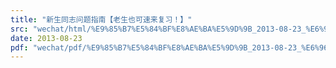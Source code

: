 ```yaml
---
title: "新生同志问题指南【老生也可速来复习！】"
src: "wechat/html/%E9%85%B7%E5%84%BF%E8%AE%BA%E5%9D%9B_2013-08-23_%E6%96%B0%E7%94%9F%E5%90%8C%E5%BF%97%E9%97%AE%E9%A2%98%E6%8C%87%E5%8D%97%E3%80%90%E8%80%81%E7%94%9F%E4%B9%9F%E5%8F%AF%E9%80%9F%E6%9D%A5%E5%A4%8D%E4%B9%A0%EF%BC%81%E3%80%91.html"
date: 2013-08-23
pdf: "wechat/pdf/%E9%85%B7%E5%84%BF%E8%AE%BA%E5%9D%9B_2013-08-23_%E6%96%B0%E7%94%9F%E5%90%8C%E5%BF%97%E9%97%AE%E9%A2%98%E6%8C%87%E5%8D%97%E3%80%90%E8%80%81%E7%94%9F%E4%B9%9F%E5%8F%AF%E9%80%9F%E6%9D%A5%E5%A4%8D%E4%B9%A0%EF%BC%81%E3%80%91.pdf"
---
```

